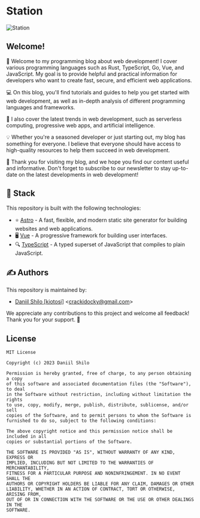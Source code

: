 # Station
![Station](https://user-images.githubusercontent.com/101672047/229103541-c22b0cc1-f8c9-4e86-acbf-04e6767278a9.png)

## Welcome!
👋 Welcome to my programming blog about web development! I cover various programming languages such as Rust, TypeScript, Go, Vue, and JavaScript. My goal is to provide helpful and practical information for developers who want to create fast, secure, and efficient web applications.

💻 On this blog, you'll find tutorials and guides to help you get started with web development, as well as in-depth analysis of different programming languages and frameworks.

🚀 I also cover the latest trends in web development, such as serverless computing, progressive web apps, and artificial intelligence.

💡 Whether you're a seasoned developer or just starting out, my blog has something for everyone. I believe that everyone should have access to high-quality resources to help them succeed in web development.

🙏 Thank you for visiting my blog, and we hope you find our content useful and informative. Don't forget to subscribe to our newsletter to stay up-to-date on the latest developments in web development!

## 🚀 Stack

This repository is built with the following technologies:

- ⭐️ [Astro](https://astro.build/) - A fast, flexible, and modern static site generator for building websites and web applications.
- 🖥️ [Vue](https://vuejs.org/) - A progressive framework for building user interfaces.
- 🔍 [TypeScript](https://www.typescriptlang.org/) - A typed superset of JavaScript that compiles to plain JavaScript.

## ✍️ Authors

This repository is maintained by:

- [Daniil Shilo [kiotosi]](https://github.com/kiotosi) \<crackidocky@gmail.com\>

We appreciate any contributions to this project and welcome all feedback! Thank you for your support. 🙏

## License

```
MIT License

Copyright (c) 2023 Daniil Shilo

Permission is hereby granted, free of charge, to any person obtaining a copy
of this software and associated documentation files (the "Software"), to deal
in the Software without restriction, including without limitation the rights
to use, copy, modify, merge, publish, distribute, sublicense, and/or sell
copies of the Software, and to permit persons to whom the Software is
furnished to do so, subject to the following conditions:

The above copyright notice and this permission notice shall be included in all
copies or substantial portions of the Software.

THE SOFTWARE IS PROVIDED "AS IS", WITHOUT WARRANTY OF ANY KIND, EXPRESS OR
IMPLIED, INCLUDING BUT NOT LIMITED TO THE WARRANTIES OF MERCHANTABILITY,
FITNESS FOR A PARTICULAR PURPOSE AND NONINFRINGEMENT. IN NO EVENT SHALL THE
AUTHORS OR COPYRIGHT HOLDERS BE LIABLE FOR ANY CLAIM, DAMAGES OR OTHER
LIABILITY, WHETHER IN AN ACTION OF CONTRACT, TORT OR OTHERWISE, ARISING FROM,
OUT OF OR IN CONNECTION WITH THE SOFTWARE OR THE USE OR OTHER DEALINGS IN THE
SOFTWARE.


```
